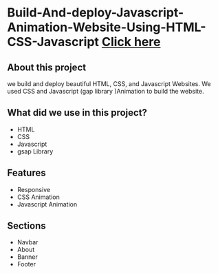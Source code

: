 # Build-And-deploy-Javascript-Animation-Website-Using-HTML-CSS-Javascript [Click here](https://calm-panda-5cb8e1.netlify.app/)
## About this project
we build and deploy beautiful HTML, CSS, and Javascript Websites. We used CSS and Javascript (gap library )Animation to build the website. 
## What did we use in this project?
- HTML
- CSS
- Javascript
- gsap Library
## Features
- Responsive
- CSS Animation
- Javascript Animation

## Sections
- Navbar
- About
- Banner
- Footer
  

  
  
  
